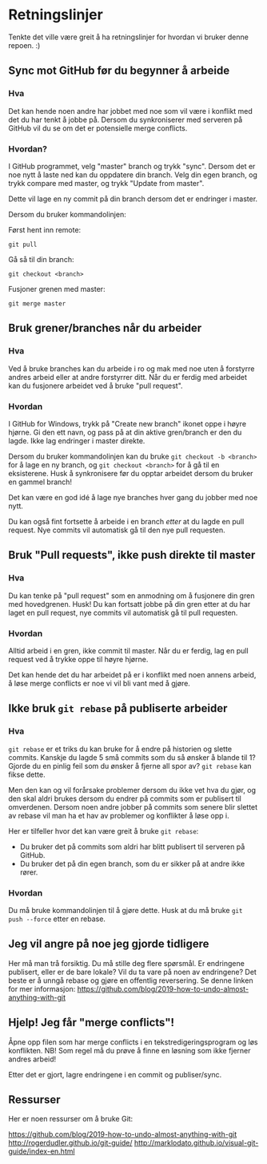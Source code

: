 # Retningslinjer

Tenkte det ville være greit å ha retningslinjer for hvordan vi bruker denne repoen. :)

## Sync mot GitHub før du begynner å arbeide

### Hva

Det kan hende noen andre har jobbet med noe som vil være i konflikt med det du har tenkt å jobbe på. Dersom du synkroniserer med serveren på GitHub vil du se om det er potensielle merge conflicts.

### Hvordan?

I GitHub programmet, velg "master" branch og trykk "sync". Dersom det er noe nytt å laste ned kan du oppdatere din branch. Velg din egen branch, og trykk compare med master, og trykk "Update from master".

Dette vil lage en ny commit på din branch dersom det er endringer i master.

Dersom du bruker kommandolinjen:

Først hent inn remote:

    git pull

Gå så til din branch:

    git checkout <branch>

Fusjoner grenen med master:

    git merge master

## Bruk grener/branches når du arbeider

### Hva

Ved å bruke branches kan du arbeide i ro og mak med noe uten å forstyrre andres arbeid eller at andre forstyrrer ditt. Når du er ferdig med arbeidet kan du fusjonere arbeidet ved å bruke "pull request".

### Hvordan

I GitHub for Windows, trykk på "Create new branch" ikonet oppe i høyre hjørne. Gi den ett navn, og pass på at din aktive gren/branch er den du lagde. Ikke lag endringer i master direkte.

Dersom du bruker kommandolinjen kan du bruke `git checkout -b <branch>` for å lage en ny branch, og `git checkout <branch>` for å gå til en eksisterene. Husk å synkronisere før du opptar arbeidet dersom du bruker en gammel branch!

Det kan være en god idé å lage nye branches hver gang du jobber med noe nytt.

Du kan også fint fortsette å arbeide i en branch *etter* at du lagde en pull request. Nye commits vil automatisk gå til den nye pull requesten.

## Bruk "Pull requests", ikke push direkte til master

### Hva

Du kan tenke på "pull request" som en anmodning om å fusjonere din gren med hovedgrenen. Husk! Du kan fortsatt jobbe på din gren etter at du har laget en pull request, nye commits vil automatisk gå til pull requesten.

### Hvordan

Alltid arbeid i en gren, ikke commit til master. Når du er ferdig, lag en pull request ved å trykke oppe til høyre hjørne.

Det kan hende det du har arbeidet på er i konflikt med noen annens arbeid, å løse merge conflicts er noe vi vil bli vant med å gjøre.

## Ikke bruk `git rebase` på publiserte arbeider

### Hva

`git rebase` er et triks du kan bruke for å endre på historien og slette commits. Kanskje du lagde 5 små commits som du så ønsker å blande til 1? Gjorde du en pinlig feil som du ønsker å fjerne all spor av? `git rebase` kan fikse dette.

Men den kan og vil forårsake problemer dersom du ikke vet hva du gjør, og den skal aldri brukes dersom du endrer på commits som er publisert til omverdenen. Dersom noen andre jobber på commits som senere blir slettet av rebase vil man ha et hav av problemer og konflikter å løse opp i.

Her er tilfeller hvor det kan være greit å bruke `git rebase`:

* Du bruker det på commits som aldri har blitt publisert til serveren på GitHub.
* Du bruker det på din egen branch, som du er sikker på at andre ikke rører.

### Hvordan

Du må bruke kommandolinjen til å gjøre dette. Husk at du må bruke `git push --force` etter en rebase.

## Jeg vil angre på noe jeg gjorde tidligere

Her må man trå forsiktig. Du må stille deg flere spørsmål. Er endringene publisert, eller er de bare lokale? Vil du ta vare på noen av endringene? Det beste er å unngå rebase og gjøre en offentlig reversering. Se denne linken for mer informasjon: https://github.com/blog/2019-how-to-undo-almost-anything-with-git

## Hjelp! Jeg får "merge conflicts"!

Åpne opp filen som har merge conflicts i en tekstredigeringsprogram og løs konflikten. NB! Som regel må du prøve å finne en løsning som ikke fjerner andres arbeid!

Etter det er gjort, lagre endringene i en commit og publiser/sync.


## Ressurser

Her er noen ressurser om å bruke Git:

https://github.com/blog/2019-how-to-undo-almost-anything-with-git
http://rogerdudler.github.io/git-guide/
http://marklodato.github.io/visual-git-guide/index-en.html

